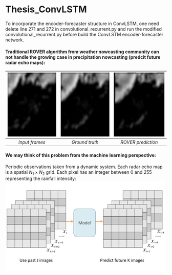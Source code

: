 # Thesis_ConvLSTM

To incorporate the encoder-forecaster structure in ConvLSTM, one need delete line 271 and 272 in convolutional_recurrent.py and run the modified convolutional_recurrent.py before build the ConvLSTM encoder-forecaster network.

#### Traditional ROVER algorithm from weather nowcasting community can not handle the growing case in precipitation nowcasting (predcit future radar echo maps):

| <img src="https://github.com/mingkuan94/Thesis_ConvLSTM/blob/master/gifs_and_plots/Input_5_frames.gif" width="200" height="200" /> | <img src="https://github.com/mingkuan94/Thesis_ConvLSTM/blob/master/gifs_and_plots/truth_15_frames.gif" width="200" height="200" /> | <img src="https://github.com/mingkuan94/Thesis_ConvLSTM/blob/master/gifs_and_plots/rover_15_frames.gif" width="200" height="200" /> |  
|:--:|:--:|:--:| 
| *Input frames* | *Ground truth* | *ROVER prediction* |

#### We may think of this problem from the machine learning perspective:

Periodic observations taken from a dynamic system. Each radar echo map is a spatial $N_1\times N_2$ grid. Each pixel has an integer between 0 and 255 representing the rainfall intensity:
 <img src="https://github.com/mingkuan94/Thesis_ConvLSTM/blob/master/gifs_and_plots/PrecipitationModel-1.jpg" width="500"  />











